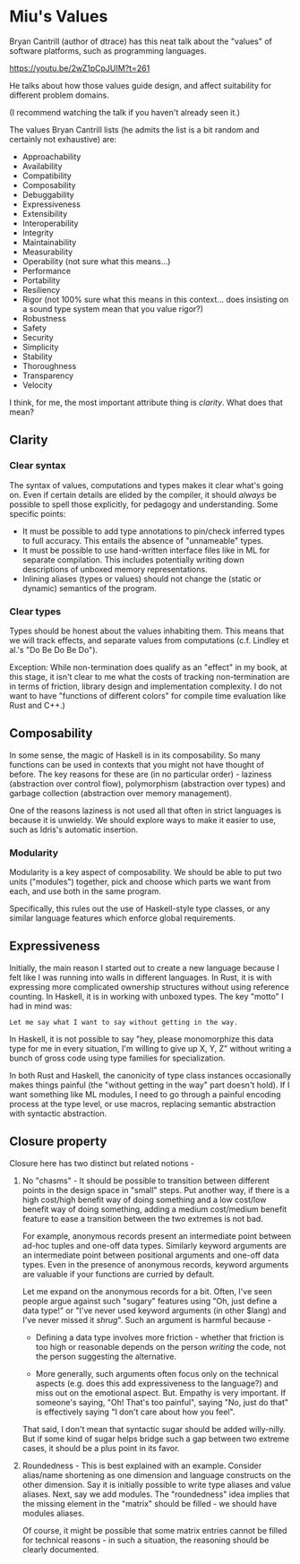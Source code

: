 # Miu's Values

Bryan Cantrill (author of dtrace) has this neat talk about the "values" of
software platforms, such as programming languages.

https://youtu.be/2wZ1pCpJUIM?t=261

He talks about how those values guide design, and affect suitability for
different problem domains.

(I recommend watching the talk if you haven't already seen it.)

The values Bryan Cantrill lists (he admits the list is a bit random and
certainly not exhaustive) are:

* Approachability
* Availability
* Compatibility
* Composability
* Debuggability
* Expressiveness
* Extensibility
* Interoperability
* Integrity
* Maintainability
* Measurability
* Operability (not sure what this means...)
* Performance
* Portability
* Resiliency
* Rigor (not 100% sure what this means in this context... does insisting on a
  sound type system mean that you value rigor?)
* Robustness
* Safety
* Security
* Simplicity
* Stability
* Thoroughness
* Transparency
* Velocity

I think, for me, the most important attribute thing is *clarity*. What does
that mean?

## Clarity

### Clear syntax

The syntax of values, computations and types makes it clear what's going on.
Even if certain details are elided by the compiler, it should *always* be
possible to spell those explicitly, for pedagogy and understanding. Some
specific points:

* It must be possible to add type annotations to pin/check inferred types to
  full accuracy. This entails the absence of "unnameable" types.
* It must be possible to use hand-written interface files like in ML for
  separate compilation. This includes potentially writing down descriptions
  of unboxed memory representations.
* Inlining aliases (types or values) should not change the (static or dynamic)
  semantics of the program.

### Clear types

Types should be honest about the values inhabiting them. This means that we will
track effects, and separate values from computations (c.f. Lindley et al.'s
"Do Be Do Be Do").

Exception: While non-termination does qualify as an "effect" in my book, at
this stage, it isn't clear to me what the costs of tracking non-termination are
in terms of friction, library design and implementation complexity. I do not
want to have "functions of different colors" for compile time evaluation like
Rust and C++.)

## Composability

In some sense, the magic of Haskell is in its composability. So many functions
can be used in contexts that you might not have thought of before.
The key reasons for these are (in no particular order) - laziness
(abstraction over control flow), polymorphism (abstraction over types) and
garbage collection (abstraction over memory management).

One of the reasons laziness is not used all that often in strict languages is
because it is unwieldy. We should explore ways to make it easier to use, such
as Idris's automatic insertion.

### Modularity

Modularity is a key aspect of composability. We should be able to put two
units ("modules") together, pick and choose which parts we want from each,
and use both in the same program.

Specifically, this rules out the use of Haskell-style type classes, or any
similar language features which enforce global requirements.

## Expressiveness

Initially, the main reason I started out to create a new language because I
felt like I was running into walls in different languages. In Rust, it is with
expressing more complicated ownership structures without using reference counting.
In Haskell, it is in working with unboxed types. The key "motto" I had in mind was:

    Let me say what I want to say without getting in the way.

In Haskell, it is not possible to say "hey, please monomorphize this data type for
me in every situation, I'm willing to give up X, Y, Z" without writing a
bunch of gross code using type families for specialization.

In both Rust and Haskell, the canonicity of type class instances occasionally
makes things painful (the "without getting in the way" part doesn't hold). If I
want something like ML modules, I need to go through a painful encoding process
at the type level, or use macros, replacing semantic abstraction with syntactic
abstraction.

## Closure property

Closure here has two distinct but related notions -

1. No "chasms" - It should be possible to transition between
   different points in the design space in "small" steps. Put another way,
   if there is a high cost/high benefit way of doing something and a
   low cost/low benefit way of doing something, adding a medium cost/medium
   benefit feature to ease a transition between the two extremes is not bad.

   For example, anonymous records present an intermediate point between
   ad-hoc tuples and one-off data types. Similarly keyword arguments are an
   intermediate point between positional arguments and one-off data types.
   Even in the presence of anonymous records, keyword arguments are valuable
   if your functions are curried by default.

   Let me expand on the anonymous records for a bit. Often, I've seen people
   argue against such "sugary" features using "Oh, just define a data type!"
   or "I've never used keyword arguments (in other $lang) and I've never
   missed it *shrug*". Such an argument is harmful because -

   * Defining a data type involves more friction - whether that friction is
     too high or reasonable depends on the person *writing* the code, not the
     person suggesting the alternative.

   * More generally, such arguments often focus only on the technical aspects
     (e.g. does this add expressiveness to the language?) and miss out on
     the emotional aspect. But. Empathy is very important.
     If someone's saying, "Oh! That's too painful", saying "No, just do that"
     is effectively saying "I don't care about how you feel".

   That said, I don't mean that syntactic sugar should be added willy-nilly.
   But if some kind of sugar helps bridge such a gap between two extreme cases,
   it should be a plus point in its favor.

2. Roundedness - This is best explained with an example.
   Consider alias/name shortening as one dimension and language constructs
   on the other dimension. Say it is initially possible to write type aliases
   and value aliases. Next, say we add modules. The "roundedness" idea
   implies that the missing element in the "matrix" should be filled -
   we should have modules aliases.

   Of course, it might be possible that some matrix entries cannot be filled
   for technical reasons - in such a situation, the reasoning should be clearly
   documented.
